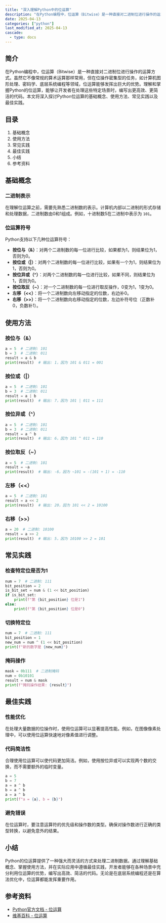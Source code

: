 ```yaml
---
title: "深入理解Python中的位运算"
description: "在Python编程中，位运算（Bitwise）是一种直接对二进制位进行操作的运算方式。虽然它不像常规的算术运算那样常用，但在位操作密集型的任务，如计算机图形处理、密码学、底层系统编程等领域，位运算能够发挥出巨大的优势。理解和掌握Python的位运算，能够让开发者在处理这些特定场景时，编写出更高效、更简洁的代码。本文将深入探讨Python位运算的基础概念、使用方法、常见实践以及最佳实践。"
date: 2025-04-13
categories: ["python"]
last_modified_at: 2025-04-13
cascade:
  - type: docs
---
```



## 简介
在Python编程中，位运算（Bitwise）是一种直接对二进制位进行操作的运算方式。虽然它不像常规的算术运算那样常用，但在位操作密集型的任务，如计算机图形处理、密码学、底层系统编程等领域，位运算能够发挥出巨大的优势。理解和掌握Python的位运算，能够让开发者在处理这些特定场景时，编写出更高效、更简洁的代码。本文将深入探讨Python位运算的基础概念、使用方法、常见实践以及最佳实践。

<!-- more -->
## 目录
1. 基础概念
2. 使用方法
3. 常见实践
4. 最佳实践
5. 小结
6. 参考资料

## 基础概念
### 二进制表示
在理解位运算之前，需要先熟悉二进制数的表示。计算机内部以二进制的形式存储和处理数据，二进制数由0和1组成。例如，十进制数5在二进制中表示为 `101`。

### 位运算符号
Python支持以下几种位运算符号：
- **按位与（&）**：对两个二进制数的每一位进行比较，如果都为1，则结果位为1，否则为0。
- **按位或（|）**：对两个二进制数的每一位进行比较，如果有一个为1，则结果位为1，否则为0。
- **按位异或（^）**：对两个二进制数的每一位进行比较，如果不同，则结果位为1，否则为0。
- **按位取反（~）**：对一个二进制数的每一位进行取反操作，0变为1，1变为0。
- **左移（<<）**：将一个二进制数向左移动指定的位数，右边补0。
- **右移（>>）**：将一个二进制数向右移动指定的位数，左边补符号位（正数补0，负数补1）。

## 使用方法
### 按位与（&）
```python
a = 5  # 二进制: 101
b = 3  # 二进制: 011
result = a & b
print(result)  # 输出: 1，因为 101 & 011 = 001
```

### 按位或（|）
```python
a = 5  # 二进制: 101
b = 3  # 二进制: 011
result = a | b
print(result)  # 输出: 7，因为 101 | 011 = 111
```

### 按位异或（^）
```python
a = 5  # 二进制: 101
b = 3  # 二进制: 011
result = a ^ b
print(result)  # 输出: 6，因为 101 ^ 011 = 110
```

### 按位取反（~）
```python
a = 5  # 二进制: 101
result = ~a
print(result)  # 输出: -6，因为 ~101 = -(101 + 1) = -110
```

### 左移（<<）
```python
a = 5  # 二进制: 101
result = a << 2
print(result)  # 输出: 20，因为 101 << 2 = 10100
```

### 右移（>>）
```python
a = 20  # 二进制: 10100
result = a >> 2
print(result)  # 输出: 5，因为 10100 >> 2 = 101
```

## 常见实践
### 检查特定位是否为1
```python
num = 7  # 二进制: 111
bit_position = 2
is_bit_set = num & (1 << bit_position)
if is_bit_set:
    print(f"第 {bit_position} 位是1")
else:
    print(f"第 {bit_position} 位是0")
```

### 切换特定位
```python
num = 7  # 二进制: 111
bit_position = 1
new_num = num ^ (1 << bit_position)
print(f"新的数字是 {new_num}")
```

### 掩码操作
```python
mask = 0b111  # 二进制掩码
num = 0b10101
result = num & mask
print(f"掩码操作结果: {result}")
```

## 最佳实践
### 性能优化
在处理大量数据的位操作时，使用位运算可以显著提高性能。例如，在图像像素处理中，可以使用位运算快速地对像素值进行调整。

### 代码简洁性
合理使用位运算可以使代码更加简洁。例如，使用按位异或可以实现两个数的交换，而不需要额外的临时变量。
```python
a = 5
b = 7
a = a ^ b
b = a ^ b
a = a ^ b
print(f"a = {a}, b = {b}")
```

### 避免错误
在位运算时，要注意运算符的优先级和操作数的类型。确保对操作数进行正确的类型转换，以避免意外的结果。

## 小结
Python的位运算提供了一种强大而灵活的方式来处理二进制数据。通过理解基础概念、掌握使用方法，并在实际应用中遵循最佳实践，开发者能够在各种场景中充分利用位运算的优势，编写出高效、简洁的代码。无论是在底层系统编程还是在算法优化中，位运算都能发挥重要作用。

## 参考资料
- [Python官方文档 - 位运算](https://docs.python.org/3/reference/expressions.html#binary-bitwise-operations)
- [维基百科 - 位运算](https://zh.wikipedia.org/wiki/%E4%BD%8D%E8%BF%90%E7%AE%97)